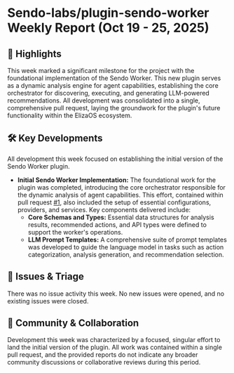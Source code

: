 # Sendo-labs/plugin-sendo-worker Weekly Report (Oct 19 - 25, 2025)

## 🚀 Highlights
This week marked a significant milestone for the project with the foundational implementation of the Sendo Worker. This new plugin serves as a dynamic analysis engine for agent capabilities, establishing the core orchestrator for discovering, executing, and generating LLM-powered recommendations. All development was consolidated into a single, comprehensive pull request, laying the groundwork for the plugin's future functionality within the ElizaOS ecosystem.

## 🛠️ Key Developments
All development this week focused on establishing the initial version of the Sendo Worker plugin.

- **Initial Sendo Worker Implementation:** The foundational work for the plugin was completed, introducing the core orchestrator responsible for the dynamic analysis of agent capabilities. This effort, contained within pull request [#1](https://github.com/Sendo-labs/plugin-sendo-worker/pull/1), also included the setup of essential configurations, providers, and services. Key components delivered include:
    - **Core Schemas and Types:** Essential data structures for analysis results, recommended actions, and API types were defined to support the worker's operations.
    - **LLM Prompt Templates:** A comprehensive suite of prompt templates was developed to guide the language model in tasks such as action categorization, analysis generation, and recommendation selection.

## 🐛 Issues & Triage
There was no issue activity this week. No new issues were opened, and no existing issues were closed.

## 💬 Community & Collaboration
Development this week was characterized by a focused, singular effort to land the initial version of the plugin. All work was contained within a single pull request, and the provided reports do not indicate any broader community discussions or collaborative reviews during this period.